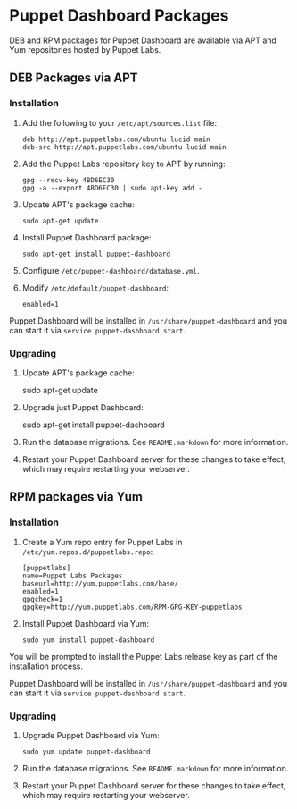 Puppet Dashboard Packages
=========================

DEB and RPM packages for Puppet Dashboard are available via APT and Yum
repositories hosted by Puppet Labs.

DEB Packages via APT
--------------------

### Installation

1.  Add the following to your `/etc/apt/sources.list` file:

        deb http://apt.puppetlabs.com/ubuntu lucid main
        deb-src http://apt.puppetlabs.com/ubuntu lucid main

2.  Add the Puppet Labs repository key to APT by running:

        gpg --recv-key 4BD6EC30
        gpg -a --export 4BD6EC30 | sudo apt-key add -

3.  Update APT's package cache:

        sudo apt-get update

4.  Install Puppet Dashboard package:

        sudo apt-get install puppet-dashboard

5.  Configure `/etc/puppet-dashboard/database.yml`.

6.  Modify `/etc/default/puppet-dashboard`:

        enabled=1

Puppet Dashboard will be installed in `/usr/share/puppet-dashboard` and you can
start it via `service puppet-dashboard start`.

### Upgrading

1.  Update APT's package cache:

       sudo apt-get update

2.  Upgrade just Puppet Dashboard:

       sudo apt-get install puppet-dashboard

3.  Run the database migrations.  See `README.markdown` for more
    information.

4.  Restart your Puppet Dashboard server for these changes to take effect,
    which may require restarting your webserver.

RPM packages via Yum
--------------------

### Installation

1.  Create a Yum repo entry for Puppet Labs in
    `/etc/yum.repos.d/puppetlabs.repo`:

        [puppetlabs]
        name=Puppet Labs Packages
        baseurl=http://yum.puppetlabs.com/base/
        enabled=1
        gpgcheck=1
        gpgkey=http://yum.puppetlabs.com/RPM-GPG-KEY-puppetlabs

2.  Install Puppet Dashboard via Yum:

        sudo yum install puppet-dashboard

You will be prompted to install the Puppet Labs release key as part of the
installation process.

Puppet Dashboard will be installed in `/usr/share/puppet-dashboard` and you can
start it via `service puppet-dashboard start`.

### Upgrading

1.  Upgrade Puppet Dashboard via Yum:

        sudo yum update puppet-dashboard

2.  Run the database migrations.  See `README.markdown` for more information.

3.  Restart your Puppet Dashboard server for these changes to take effect,
    which may require restarting your webserver.
